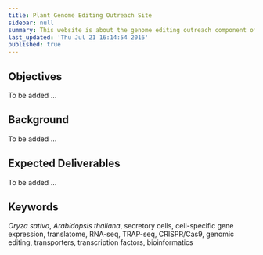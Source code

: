 ```yaml
---
title: Plant Genome Editing Outreach Site
sidebar: null
summary: This website is about the genome editing outreach component of the <a href="http://plantsecretome.org">Plant SECRETome Project</a>.
last_updated: 'Thu Jul 21 16:14:54 2016'
published: true
---
```


## Objectives

To be added ...

## Background

To be added ...


## Expected Deliverables

To be added ...

## Keywords

_Oryza sativa_, _Arabidopsis thaliana_, secretory cells, cell-specific
gene expression, translatome, RNA-seq, TRAP-seq, CRISPR/Cas9, genomic 
editing, transporters, transcription factors, bioinformatics
